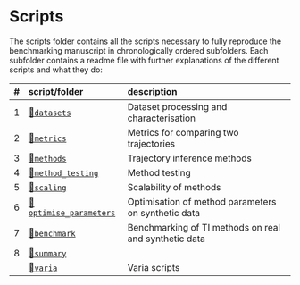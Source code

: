 
# Scripts

The scripts folder contains all the scripts necessary to fully reproduce
the benchmarking manuscript in chronologically ordered subfolders. Each
subfolder contains a readme file with further explanations of the
different scripts and what they
do:

| \# | script/folder                                    | description                                           |
| :- | :----------------------------------------------- | :---------------------------------------------------- |
| 1  | [📁`datasets`](01-datasets)                       | Dataset processing and characterisation               |
| 2  | [📁`metrics`](02-metrics)                         | Metrics for comparing two trajectories                |
| 3  | [📁`methods`](03-methods)                         | Trajectory inference methods                          |
| 4  | [📁`method_testing`](04-method_testing)           | Method testing                                        |
| 5  | [📁`scaling`](05-scaling)                         | Scalability of methods                                |
| 6  | [📁`optimise_parameters`](06-optimise_parameters) | Optimisation of method parameters on synthetic data   |
| 7  | [📁`benchmark`](07-benchmark)                     | Benchmarking of TI methods on real and synthetic data |
| 8  | [📁`summary`](08-summary)                         |                                                       |
|    | [📁`varia`](varia)                                | Varia scripts                                         |
